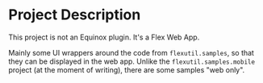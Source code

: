 # Project Description

This project is not an Equinox plugin. It's a Flex Web App.

Mainly some UI wrappers around the code from ``flexutil.samples``, so that they can be displayed in the web app. 
Unlike the ``flexutil.samples.mobile`` project (at the moment of writing), there are some samples "web only".